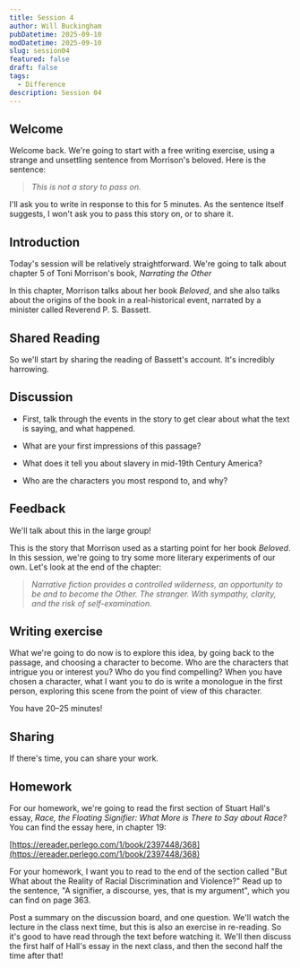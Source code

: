 ```yaml
---
title: Session 4
author: Will Buckingham
pubDatetime: 2025-09-10
modDatetime: 2025-09-10
slug: session04
featured: false
draft: false
tags:
  - Difference
description: Session 04
---
```

## Welcome

Welcome back. We're going to start with a free writing exercise, using a strange and unsettling sentence from Morrison's beloved. Here is the sentence:

> _This is not a story to pass on._

I'll ask you to write in response to this for 5 minutes. As the sentence itself suggests, I won't ask you to pass this story on, or to share it.

## Introduction

Today's session will be relatively straightforward. We're going to talk about chapter 5 of Toni Morrison's book, _Narrating the Other_

In this chapter, Morrison talks about her book _Beloved_, and she also talks about the origins of the book in a real-historical event, narrated by a minister called Reverend P. S. Bassett.

## Shared Reading

So we'll start by sharing the reading of Bassett's account. It's incredibly harrowing.

## Discussion

*   First, talk through the events in the story to get clear about what the text is saying, and what happened.
    
*   What are your first impressions of this passage?
    
*   What does it tell you about slavery in mid-19th Century America?
    
*   Who are the characters you most respond to, and why?
    

## Feedback

We'll talk about this in the large group!

This is the story that Morrison used as a starting point for her book _Beloved_. In this session, we're going to try some more literary experiments of our own. Let's look at the end of the chapter:

> _Narrative fiction provides a controlled wilderness, an opportunity to be and to become the Other. The stranger. With sympathy, clarity, and the risk of self-examination._

## Writing exercise

What we're going to do now is to explore this idea, by going back to the passage, and choosing a character to become. Who are the characters that intrigue you or interest you? Who do you find compelling? When you have chosen a character, what I want you to do is write a monologue in the first person, exploring this scene from the point of view of this character.

You have 20–25 minutes!

## Sharing

If there's time, you can share your work.

## Homework

For our homework, we're going to read the first section of Stuart Hall's essay, _Race, the Floating Signifier: What More is There to Say about Race?_ You can find the essay here, in chapter 19:

[https://ereader.perlego.com/1/book/2397448/368](https://ereader.perlego.com/1/book/2397448/368)

For your homework, I want you to read to the end of the section called "But What about the Reality of Racial Discrimination and Violence?" Read up to the sentence, "A signifier, a discourse, yes, that is my argument", which you can find on page 363.

Post a summary on the discussion board, and one question. We'll watch the lecture in the class next time, but this is also an exercise in re-reading. So it's good to have read through the text before watching it. We'll then discuss the first half of Hall's essay in the next class, and then the second half the time after that!